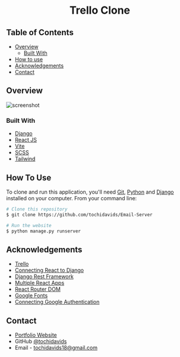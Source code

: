 <!-- Please update value in the {}  -->

<h1 align="center">Trello Clone</h1>

<!-- TABLE OF CONTENTS -->

## Table of Contents

-   [Overview](#overview)
    -   [Built With](#built-with)
-   [How to use](#how-to-use)
-   [Acknowledgements](#acknowledgements)
-   [Contact](#contact)

<!-- OVERVIEW -->

## Overview

![screenshot](./screenshot.png)

### Built With

<!-- This section should list any major frameworks that you built your project using. Here are a few examples.-->

-   [Django](https://www.djangoproject.com/)
-   [React JS](https://react.dev/)
-   [Vite](https://vitejs.dev/)
-   [SCSS](https://sass-lang.com/)
-   [Tailwind](https://tailwindcss.com/)

## How To Use

<!-- Example: -->

To clone and run this application, you'll need [Git](https://git-scm.com), [Python](https://www.python.org/) and [Django](https://www.djangoproject.com/) installed on your computer. From your command line:

```bash
# Clone this repository
$ git clone https://github.com/tochidavids/Email-Server

# Run the website
$ python manage.py runserver
```

## Acknowledgements

-   [Trello](https://trello.com/)
-   [Connecting React to Django](https://dev.to/nagatodev/how-to-connect-django-to-reactjs-1a71)
-   [Django Rest Framework](https://www.django-rest-framework.org/)
-   [Multiple React Apps](https://stackoverflow.com/questions/70151868/django-react-connecting-multiple-apps-from-one-template)
-   [React Router DOM](https://reactrouter.com/)
-   [Google Fonts](https://fonts.google.com/)
-   [Connecting Google Authentication](https://dev.to/mdrhmn/django-google-authentication-using-django-allauth-18f8)

## Contact

-   [Portfolio Website](https://tochidavids.netlify.app)
-   GitHub [@tochidavids](https://github.com/tochidavids)
-   Email - tochidavids18@gmail.com
